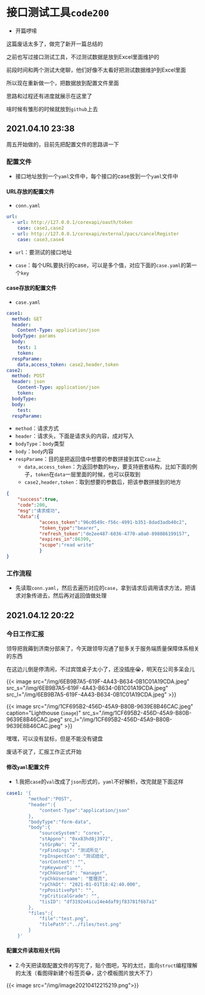 # 接口测试工具`code200`


- 开篇啰嗦

这篇废话太多了，做完了新开一篇总结的

之前也写过接口测试工具，不过测试数据是放到Excel里面维护的

前段时间和两个测试大佬聊，他们好像不太看好把测试数据维护到Excel里面

所以现在重新做一个，把数据放到配置文件里面

思路和过程还有进度就展示在这里了

啥时候有雏形的时候就放到`github`上去

## 2021.04.10 23:38

周五开始做的，目前先把配置文件的思路讲一下

### 配置文件

- 接口地址放到一个`yaml`文件中，每个接口的case放到一个`yaml`文件中

#### URL存放的配置文件

- `conn.yaml`

```yaml
url:
  - url: http://127.0.0.1/corexapi/oauth/token
    case: case1,case2
  - url: http://127.0.0.1/corexapi/external/pacs/cancelRegister
    case: case3,case4
```

- `url`：要测试的接口地址

- `case`：每个URL要执行的case，可以是多个值，对应下面的`case.yaml`的第一个`key`

#### case存放的配置文件

- `case.yaml`

```yaml
case1:
  method: GET
  header:
    Content-Type: application/json
  bodyType: params
  body:
    test: 1
    token: 
  respParame:
    data,access_token: case2,header,token
case2:
  method: POST
  header: json
    Content-Type: application/json
    token: 
  bodyType: 
  body:
    test: 
  respParame:
```

- `method`：请求方式
- `header`：请求头，下面是请求头的内容，成对写入
- `bodyType`：`body`类型
- `body`：`body`内容
- `respParame`：目的是把返回值中想要的参数拼接到其它`case`上
  - `data,access_token`：为返回参数的`key`，要支持嵌套结构，比如下面的例子，`token`在`data`一层里面的时候，也可以获取到
  - `case2,header,token`：取到想要的参数后，把该参数拼接到的地方

```json
{
    "success":true,
    "code":200,
    "msg":"请求成功",
    "data":{
        	"access_token":"96c0549c-f56c-4991-b351-8dad3adb40c2",
        	"token_type":"bearer",
        	"refresh_token":"de2ee487-6036-4770-a0a0-898086199157",
       		"expires_in":86399,
       		"scope":"read write"
        	}
}
```

### 工作流程

- 先读取`conn.yaml`，然后去遍历对应的`case`，拿到请求后调用请求方法，把请求对象传进去，然后再对返回值做处理

## 2021.04.12 20:22

### 今日工作汇报

领导把我薅到济南分部来了，今天跟领导沟通了挺多关于服务端质量保障体系相关的东西

在这边儿倒是停清闲，不过宾馆桌子太小了，还没插座:sob:，明天在公司多呆会儿

{{< image src="/img/6EB9B7A5-619F-4A43-B634-0B1C01A19CDA.jpeg" src_s="/img/6EB9B7A5-619F-4A43-B634-0B1C01A19CDA.jpeg" src_l="/img/6EB9B7A5-619F-4A43-B634-0B1C01A19CDA.jpeg" >}}

{{< image src="/img/1CF695B2-456D-45A9-B80B-9639E8B46CAC.jpeg" caption="Lighthouse (`image`)" src_s="/img/1CF695B2-456D-45A9-B80B-9639E8B46CAC.jpeg" src_l="/img/1CF695B2-456D-45A9-B80B-9639E8B46CAC.jpeg" >}}

嘿嘿，可以没有鼠标，但是不能没有键盘

废话不说了，汇报工作正式开始

#### 修改`yaml`配置文件

- 1.我把`case`的`val`改成了`json`形式的，`yaml`不好解析，改完就是下面这样

```yaml
case1: '{
        "method":"POST",
        "header":{
            "content-Type":"application/json"
        },
        "bodyType":"form-data",
        "body":{
            "sourceSystem": "corex",
            "stAppno": "0xx83hd8j3972",
            "stGrpNo": "2",
            "rpFindings": "测试所见",
            "rpInspectCon": "测试结论",
            "osrContent": "",
            "rpKeyword": "",
            "rpChkUserId": "manager",
            "rpChkUsername": "管理员",
            "rpChkDt": "2021-01-01T18:42:40.000",
            "rpPositivePpt": "",
            "rpCriticalGrade": "",
            "tisID": "df3192o4icu14e4daf9jf83781f6b7a1"
        },
        "files":{
            "file":"test.png",
            "filePath":"../files/test.png"
        }
    }'
```

#### 配置文件读取相关代码

- 2.今天把读取配置文件的写完了，贴个图吧，写的太烂，面向`struct`编程理解的太浅（看图得新建个标签页:joy:，这个模板图片放大不了）

{{< image src="/img/image20210412215219.png">}}



